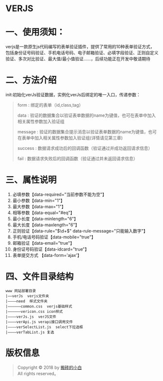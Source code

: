 VERJS
===============
 # 一、使用须知：
 verjs是一款原生js代码编写的表单验证插件，提供了常用的10种表单验证方式，包括身份证号码验证、手机电话号码、电子邮箱验证、必填字段验证、正则自定义验证、多次对比验证、最大值/最小值验证……，后续功能正在开发中敬请期待
 # 二、方法介绍
 init:初始化verJs验证数据，实例化verJs后绑定的唯一入口，传递参数：
   >form : 绑定的表单（id,class,tag）
   >
   >data : 验证的数据集合以验证表单数据的name为键值，也可在表单中加入相关属性参数加入验证组
   >
   >message : 验证的数据集合提示消息以验证表单数据的name为键值，也可在表单中加入相关属性参数加入验证组(详情请见第三章)
   >
   >success : 数据请求成功后的回调函数（验证通过并成功返回请求信息）
   >
   >fail : 数据请求失败后的回调函数（验证通过并未返回请求信息）   
 # 三、属性说明
 1. 必填参数【data-required="当前参数不能为空"】
 2. 最小参数【data-min="1"】
 3. 最大参数【data-max="1"】
 4. 相等参数【data-equal="#eq"】
 5. 最小长度【data-minlength="6"】
 6. 最大长度【data-maxlength="6"】
 7. 正则验证【data-rule="$\d+$" data-rule-message="只能输入数字"】
 8. 手机/电话号码验证【data-mobile="true"】
 9. 邮箱验证【data-email="true"】
 10. 身份证号码验证【data-idcard="true"】
 11. 表单提交方式 【data-form='ajax'】 
 # 四、文件目录结构
 ~~~
 www 网站部署目录
 |——verJs  verjs文件夹
 |————need  样式文件夹
 |——————common.css  verjs基础样式
 |——————vericon.css icon样式
 |————verJs.js  verJS文件
 |————verApi.js verapi接口调用文件
 |————verSelectList.js  select下拉选框
 |————verTabList.js 复选
 ~~~
 # 版权信息
 > Copyright © 2018 by [搬砖的小白](https://www.yum-blog.cn)  
 > All rights reserved。

